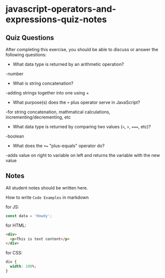 # javascript-operators-and-expressions-quiz-notes

## Quiz Questions

After completing this exercise, you should be able to discuss or answer the following questions:

- What data type is returned by an arithmetic operation?

-number

- What is string concatenation?

-adding strings together into one using +

- What purpose(s) does the `+` plus operator serve in JavaScript?

-for string concatenation, mathmatical calculations, incrementing/decrementing, etc

- What data type is returned by comparing two values (`<`, `>`, `===`, etc)?

-boolean

- What does the `+=` "plus-equals" operator do?

-adds value on right to variable on left and returns the variable with the new value

## Notes

All student notes should be written here.

How to write `Code Examples` in markdown

for JS:

```javascript
const data = 'Howdy';
```

for HTML:

```html
<div>
  <p>This is text content</p>
</div>
```

for CSS:

```css
div {
  width: 100%;
}
```
